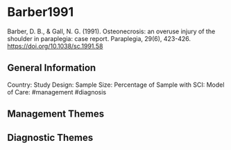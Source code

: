 # Barber1991
Barber, D. B., & Gall, N. G. (1991). Osteonecrosis: an overuse injury of the shoulder in paraplegia: case report. Paraplegia, 29(6), 423-426. https://doi.org/10.1038/sc.1991.58 

## General Information
Country: 
Study Design: 
Sample Size: 
Percentage of Sample with SCI:
Model of Care: #management #diagnosis

## Management Themes


## Diagnostic Themes
